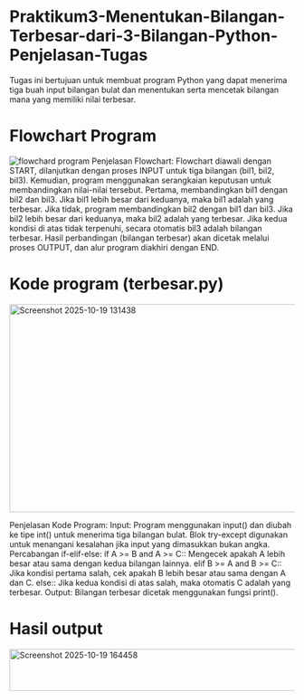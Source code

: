 # Praktikum3-Menentukan-Bilangan-Terbesar-dari-3-Bilangan-Python-Penjelasan-Tugas
Tugas ini bertujuan untuk membuat program Python yang dapat menerima tiga buah input bilangan bulat dan menentukan serta mencetak bilangan mana yang memiliki nilai terbesar. 
# Flowchart Program
![flowchard program](https://github.com/user-attachments/assets/f2d479d4-1771-4c5c-bb6b-4a479ee13a45)
Penjelasan Flowchart: Flowchart diawali dengan START, dilanjutkan dengan proses INPUT untuk tiga bilangan (bil1, bil2, bil3). Kemudian, program menggunakan serangkaian keputusan untuk membandingkan nilai-nilai tersebut.
Pertama, membandingkan bil1 dengan bil2 dan bil3. Jika bil1 lebih besar dari keduanya, maka bil1 adalah yang terbesar.
Jika tidak, program membandingkan bil2 dengan bil1 dan bil3. Jika bil2 lebih besar dari keduanya, maka bil2 adalah yang terbesar.
Jika kedua kondisi di atas tidak terpenuhi, secara otomatis bil3 adalah bilangan terbesar. Hasil perbandingan (bilangan terbesar) akan dicetak melalui proses OUTPUT, dan alur program diakhiri dengan END.
# Kode program (terbesar.py)
<img width="507" height="368" alt="Screenshot 2025-10-19 131438" src="https://github.com/user-attachments/assets/0ca5e2e0-8c00-47c2-8ad0-2fea930e6104" />

Penjelasan Kode Program:
Input: Program menggunakan input() dan diubah ke tipe int() untuk menerima tiga bilangan bulat. Blok try-except digunakan untuk menangani kesalahan jika input yang dimasukkan bukan angka.
Percabangan if-elif-else:
if A >= B and A >= C:: Mengecek apakah A lebih besar atau sama dengan kedua bilangan lainnya.
elif B >= A and B >= C:: Jika kondisi pertama salah, cek apakah B lebih besar atau sama dengan A dan C.
else:: Jika kedua kondisi di atas salah, maka otomatis C adalah yang terbesar.
Output: Bilangan terbesar dicetak menggunakan fungsi print().

# Hasil output
<img width="709" height="74" alt="Screenshot 2025-10-19 164458" src="https://github.com/user-attachments/assets/79592fb0-94bf-4d9a-a056-23dae91d8f45" />
